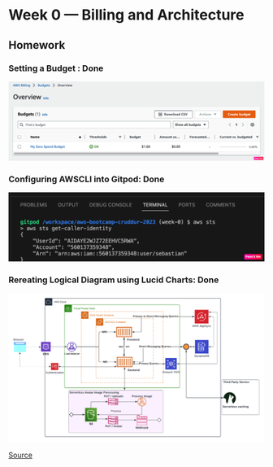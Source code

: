 # Week 0 — Billing and Architecture

## Homework

### Setting a Budget : Done

![Budget AWS](./img/budget.png)

### Configuring AWSCLI into Gitpod: Done

![AWS Cli](./img/AWSCLI.png)

### Rereating Logical Diagram using Lucid Charts: Done
![Chart](./img/Logicaldesign.png)

[Source](https://lucid.app/lucidchart/bd9e0c8b-aee8-4dd3-9d57-3a134904b558/edit?viewport_loc=-976%2C-776%2C1284%2C1712%2C0_0&invitationId=inv_a642497a-eaec-42b7-ae4e-911f3abadf28)
